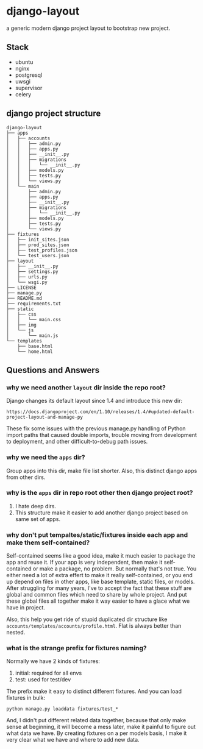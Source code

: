 # django-layout
a generic modern django project layout to bootstrap new project.

## Stack

- ubuntu
- nginx
- postgresql
- uwsgi
- supervisor
- celery

## django project structure

    django-layout
    ├── apps
    │   ├── accounts
    │   │   ├── admin.py
    │   │   ├── apps.py
    │   │   ├── __init__.py
    │   │   ├── migrations
    │   │   │   └── __init__.py
    │   │   ├── models.py
    │   │   ├── tests.py
    │   │   └── views.py
    │   └── main
    │       ├── admin.py
    │       ├── apps.py
    │       ├── __init__.py
    │       ├── migrations
    │       │   └── __init__.py
    │       ├── models.py
    │       ├── tests.py
    │       └── views.py
    ├── fixtures
    │   ├── init_sites.json
    │   ├── prod_sites.json
    │   ├── test_profiles.json
    │   └── test_users.json
    ├── layout
    │   ├── __init__.py
    │   ├── settings.py
    │   ├── urls.py
    │   └── wsgi.py
    ├── LICENSE
    ├── manage.py
    ├── README.md
    ├── requirements.txt
    ├── static
    │   ├── css
    │   │   └── main.css
    │   ├── img
    │   └── js
    │       └── main.js
    └── templates
        ├── base.html
        └── home.html

## Questions and Answers

### why we need another `layout` dir inside the repo root?
Django changes its default layout since 1.4 and introduce this new dir:

    https://docs.djangoproject.com/en/1.10/releases/1.4/#updated-default-project-layout-and-manage-py

These fix some issues with the previous manage.py handling of Python
import paths that caused double imports, trouble moving from development
to deployment, and other difficult-to-debug path issues.

### why we need the `apps` dir?
Group apps into this dir, make file list shorter.
Also, this distinct django apps from other dirs.

### why is the `apps` dir in repo root other then django project root?
1. I hate deep dirs.
2. This structure make it easier to add another django project based on same set of apps.

### why don't put tempaltes/static/fixtures inside each app and make them self-contained?
Self-contained seems like a good idea, make it much easier to package
the app and reuse it. If your app is very independent, then make it
self-contained or make a package, no problem. But normally that's not
true. You either need a lot of extra effert to make it really
self-contained, or you end up depend on files in other apps, like base
template, static files, or models. After struggling for many years,
I've to accept the fact that these stuff are global and common files
which need to share by whole project. And put these global files all
together make it way easier to have a glace what we have in project.

Also, this help you get ride of stupid duplicated dir structure like
`accounts/templates/accounts/profile.html`. Flat is always better
than nested.

### what is the strange prefix for fixtures naming?
Normally we have 2 kinds of fixtures:
1. initial: required for all envs
2. test: used for test/dev

The prefix make it easy to distinct different fixtures. And you can load fixtures in bulk:

    python manage.py loaddata fixtures/test_*

And, I didn't put different related data together, because that only
make sense at beginning, it will become a mess later, make it painful to
figure out what data we have.
By creating fixtures on a per models basis, I make it very clear what we have
and where to add new data.

